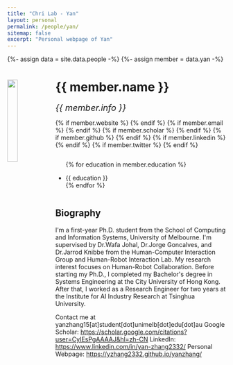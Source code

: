 ```yaml
---
title: "Chri Lab - Yan"
layout: personal
permalink: /people/yan/
sitemap: false
excerpt: "Personal webpage of Yan"
---
```

{%- assign data = site.data.people -%}
{%- assign member = data.yan -%}

<div class="row">
  <img src="{{ site.url }}{{ site.baseurl }}/images/teampic/{{ member.photo }}" class="img-responsive" width="22%" style="float: left" />
  <h1>{{ member.name }}</h1>
  <i style="font-size:20px">{{ member.info }}</i><br>

  {% if member.website %}<a href="{{ member.website }}" target="_blank"><i class="fa fa-home fa-3x"></i></a> {% endif %}
  {% if member.email %}<a href="mailto:{{ member.email }}" target="_blank"><i class="fa fa-envelope-square fa-3x"></i></a> {% endif %}
  {% if member.scholar %} <a href="{{ member.scholar }}" target="_blank"><i class="ai ai-google-scholar-square ai-3x"></i></a> {% endif %}
  {% if member.github %} <a href="{{ member.github }}" target="_blank"><i class="fa fa-github-square fa-3x"></i></a> {% endif %}
  {% if member.linkedin %} <a href="{{ member.linkedin }}" target="_blank"><i class="fa fa-linkedin-square fa-3x"></i></a> {% endif %}
  {% if member.twitter %} <a href="{{ member.twitter }}" target="_blank"><i class="fa fa-twitter-square fa-3x"></i></a> {% endif %}
  <!-- {% if member.researchgate %} <a href="{{ member.researchgate }}" target="_blank"><i class="ai ai-researchgate-square ai-3x"></i></a> {% endif %} -->
  <ul style="overflow: hidden">

  {% for education in member.education %}
	<li> {{ education }} </li>
  {% endfor %}

  </ul>
</div>

## Biography

<p>
I'm a first-year Ph.D. student from the School of Computing and Information Systems, University of Melbourne. I'm supervised by Dr.Wafa Johal, Dr.Jorge Goncalves, and Dr.Jarrod Knibbe from the Human-Computer Interaction Group and Human-Robot Interaction Lab. My research interest focuses on Human-Robot Collaboration. Before starting my Ph.D., I completed my Bachelor's degree in Systems Engineering at the City University of Hong Kong. After that, I worked as a Research Engineer for two years at the Institute for AI Industry Research at Tsinghua University.

Contact me at yanzhang15[at]student[dot]unimelb[dot]edu[dot]au
Google Scholar: https://scholar.google.com/citations?user=CyIEsPgAAAAJ&hl=zh-CN
LinkedIn: https://www.linkedin.com/in/yan-zhang2332/
Personal Webpage: https://yzhang2332.github.io/yanzhang/
</p>
